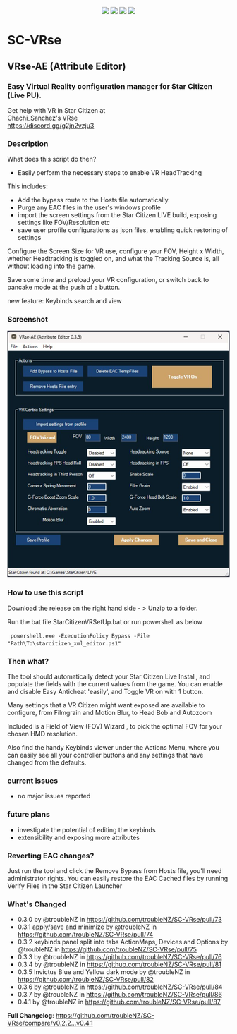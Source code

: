 <p align="center">
  <a href="https://github.com/troubleNZ/SC-VRse/issues"><img src="https://img.shields.io/github/issues/troubleNZ/SC-VRse"/></a>
  <a href="https://github.com/troubleNZ/SC-VRse/network/members"><img src="https://img.shields.io/github/forks/troubleNZ/SC-VRse"/></a>
  <a href="https://github.com/troubleNZ/SC-VRse/stargazers"><img src="https://img.shields.io/github/stars/troubleNZ/SC-VRse?color=white"/></a>
  <a href="https://github.com/troubleNZ/SC-VRse/blob/main/LICENSE"><img src="https://img.shields.io/github/license/troubleNZ/SC-VRse?color=black"/></a>
</p>

# SC-VRse
## VRse-AE (Attribute Editor)

### Easy Virtual Reality configuration manager for Star Citizen (Live PU).

Get help with VR in Star Citizen at  
Chachi_Sanchez's VRse  
https://discord.gg/g2jn2vzju3

### Description
What does this script do then?
- Easily perform the necessary steps to enable VR HeadTracking 

This includes:
- Add the bypass route to the Hosts file automatically.
- Purge any EAC files in the user's windows profile
- import the screen settings from the Star Citizen LIVE build, exposing settings like FOV/Resolution etc
- save user profile configurations as json files, enabling quick restoring of settings

Configure the Screen Size for VR use, configure your FOV, Height x Width, whether Headtracking is toggled on, and what the Tracking Source is, all without loading into the game.

Save some time and preload your VR configuration, or switch back to pancake mode at the push of a button.

new feature: Keybinds search and view

### Screenshot
![](https://github.com/troubleNZ/SC-VRse/blob/main/screenshot.jpg)


### How to use this script

Download the release on the right hand side - >
Unzip to a folder.

Run the bat file StarCitizenVRSetUp.bat or run powershell as below

` powershell.exe -ExecutionPolicy Bypass -File "Path\To\starcitizen_xml_editor.ps1"`

### Then what?
The tool should automatically detect your Star Citizen Live Install, and populate the fields with the current values from the game.
You can enable and disable Easy Anticheat 'easily', and Toggle VR on with 1 button.

Many settings that a VR Citizen might want exposed are available to configure, from Filmgrain and Motion Blur, to Head Bob and Autozoom

Included is a Field of View (FOV) Wizard , to pick the optimal FOV for your chosen HMD resolution.

Also find the handy Keybinds viewer under the Actions Menu, where you can easily see all your controller buttons and any settings that have changed from the defaults.

### current issues

- no major issues reported

### future plans
- investigate the potential of editing the keybinds
- extensibility and exposing more attributes


### Reverting EAC changes?
Just run the tool and click the Remove Bypass from Hosts file, you'll need administrator rights.
You can easily restore the EAC Cached files by running Verify Files in the Star Citizen Launcher

### What's Changed    

* 0.3.0 by @troubleNZ in https://github.com/troubleNZ/SC-VRse/pull/73
* 0.3.1 apply/save and minimize by @troubleNZ in https://github.com/troubleNZ/SC-VRse/pull/74
* 0.3.2 keybinds panel split into tabs ActionMaps, Devices and Options by @troubleNZ in https://github.com/troubleNZ/SC-VRse/pull/75
* 0.3.3 by @troubleNZ in https://github.com/troubleNZ/SC-VRse/pull/76
* 0.3.4 by @troubleNZ in https://github.com/troubleNZ/SC-VRse/pull/81
* 0.3.5 Invictus Blue and Yellow dark mode by @troubleNZ in https://github.com/troubleNZ/SC-VRse/pull/82
* 0.3.6 by @troubleNZ in https://github.com/troubleNZ/SC-VRse/pull/84
* 0.3.7 by @troubleNZ in https://github.com/troubleNZ/SC-VRse/pull/86
* 0.4.1 by @troubleNZ in https://github.com/troubleNZ/SC-VRse/pull/87

**Full Changelog**: https://github.com/troubleNZ/SC-VRse/compare/v0.2.2...v0.4.1

